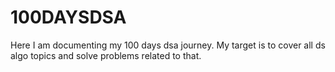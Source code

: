 # 100DAYSDSA
Here I am documenting my 100 days dsa journey.
My target is to cover all ds algo topics and solve problems related to that.

